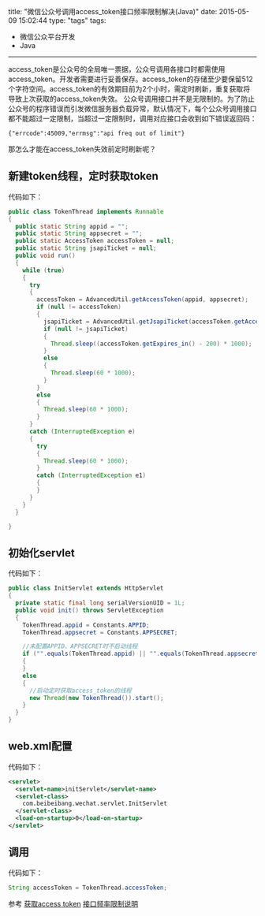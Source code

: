 title: "微信公众号调用access_token接口频率限制解决(Java)"
date: 2015-05-09 15:02:44
type: "tags"
tags:
- 微信公众平台开发
- Java
---
access_token是公众号的全局唯一票据，公众号调用各接口时都需使用access_token。开发者需要进行妥善保存。access_token的存储至少要保留512个字符空间。access_token的有效期目前为2个小时，需定时刷新，重复获取将导致上次获取的access_token失效。
公众号调用接口并不是无限制的。为了防止公众号的程序错误而引发微信服务器负载异常，默认情况下，每个公众号调用接口都不能超过一定限制，当超过一定限制时，调用对应接口会收到如下错误返回码：
```
{"errcode":45009,"errmsg":"api freq out of limit"}
```
那怎么才能在access_token失效前定时刷新呢？
<!--more-->

## 新建token线程，定时获取token
代码如下：
```java
public class TokenThread implements Runnable 
{
  public static String appid = "";
  public static String appsecret = "";
  public static AccessToken accessToken = null;
  public static String jsapiTicket = null;
  public void run()
  {
    while (true)
    {
      try
      {
      	accessToken = AdvancedUtil.getAccessToken(appid, appsecret);
      	if (null != accessToken)
      	{
      	  jsapiTicket = AdvancedUtil.getJsapiTicket(accessToken.getAccess_token());
      	  if (null != jsapiTicket)
      	  {
      	  	Thread.sleep((accessToken.getExpires_in() - 200) * 1000);
      	  }
      	  else
      	  {
      	  	Thread.sleep(60 * 1000);
      	  }
      	}
      	else
      	{
      	  Thread.sleep(60 * 1000);
      	}
      }
      catch (InterruptedException e)
      {
      	try
      	{
      	  Thread.sleep(60 * 1000);
      	}
      	catch (InterruptedException e1) 
      	{
      	}
      }
    }
  }

}
```

## 初始化servlet
代码如下：
```java
public class InitServlet extends HttpServlet 
{
  private static final long serialVersionUID = 1L;
  public void init() throws ServletException
  {
    TokenThread.appid = Constants.APPID;
    TokenThread.appsecret = Constants.APPSECRET;

    //未配置APPID、APPSECRET时不启动线程
    if ("".equals(TokenThread.appid) || "".equals(TokenThread.appsecret))
    {
    }
    else
    {
      //启动定时获取access_token的线程
      new Thread(new TokenThread()).start();
    }
  }
}
```

## web.xml配置
代码如下：
```xml
<servlet>
  <servlet-name>initServlet</servlet-name>
  <servlet-class>
    com.beibeibang.wechat.servlet.InitServlet
  </servlet-class>
  <load-on-startup>0</load-on-startup>
</servlet>
```

## 调用
代码如下：
```java
String accessToken = TokenThread.accessToken;
```
参考
[获取access token](http://mp.weixin.qq.com/wiki/11/0e4b294685f817b95cbed85ba5e82b8f.html)
[接口频率限制说明](http://mp.weixin.qq.com/wiki/0/2e2239fa5f49388d5b5136ecc8e0e440.html)